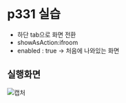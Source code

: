 # p331 실습

- 하단 tab으로 화면 전환
- showAsAction:ifroom
- enabled : true -> 처음에 나와있는 화면

## 실행화면

![캡처](https://user-images.githubusercontent.com/24764210/96144985-b7722700-0f3f-11eb-9cb2-e98f722b9bf5.png) 